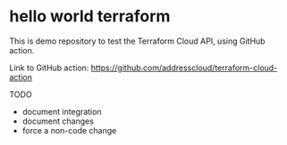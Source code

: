 # hello world terraform

This is demo repository to test the Terraform Cloud API, using GitHub action.

Link to GitHub action: https://github.com/addresscloud/terraform-cloud-action

TODO
- document integration
- document changes
- force a non-code change
